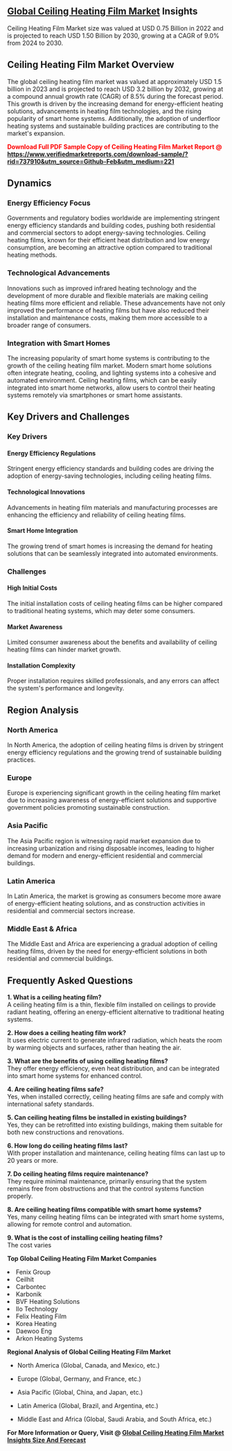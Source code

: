 <h2><a href="https://www.verifiedmarketreports.com/download-sample/?rid=737910&amp;utm_source=Github&amp;utm_medium=221" target="_blank">Global Ceiling Heating Film Market</a> Insights</h2><p>Ceiling Heating Film Market size was valued at USD 0.75 Billion in 2022 and is projected to reach USD 1.50 Billion by 2030, growing at a CAGR of 9.0% from 2024 to 2030.</p><p> <h2>Ceiling Heating Film Market Overview</h2> <p>The global ceiling heating film market was valued at approximately USD 1.5 billion in 2023 and is projected to reach USD 3.2 billion by 2032, growing at a compound annual growth rate (CAGR) of 8.5% during the forecast period. This growth is driven by the increasing demand for energy-efficient heating solutions, advancements in heating film technologies, and the rising popularity of smart home systems. Additionally, the adoption of underfloor heating systems and sustainable building practices are contributing to the market's expansion. </p> <p><strong><p><span class=""><span style="color: #ff0000;"><strong>Download Full PDF Sample Copy of Ceiling Heating Film Market Report</strong> @ </span><a href="https://www.verifiedmarketreports.com/download-sample/?rid=737910&amp;utm_source=Github-Feb&amp;utm_medium=221" target="_blank">https://www.verifiedmarketreports.com/download-sample/?rid=737910&amp;utm_source=Github-Feb&amp;utm_medium=221</a></span></p></strong></p> <h2>Dynamics</h2> <h3>Energy Efficiency Focus</h3> <p>Governments and regulatory bodies worldwide are implementing stringent energy efficiency standards and building codes, pushing both residential and commercial sectors to adopt energy-saving technologies. Ceiling heating films, known for their efficient heat distribution and low energy consumption, are becoming an attractive option compared to traditional heating methods. </p> <h3>Technological Advancements</h3> <p>Innovations such as improved infrared heating technology and the development of more durable and flexible materials are making ceiling heating films more efficient and reliable. These advancements have not only improved the performance of heating films but have also reduced their installation and maintenance costs, making them more accessible to a broader range of consumers. </p> <h3>Integration with Smart Homes</h3> <p>The increasing popularity of smart home systems is contributing to the growth of the ceiling heating film market. Modern smart home solutions often integrate heating, cooling, and lighting systems into a cohesive and automated environment. Ceiling heating films, which can be easily integrated into smart home networks, allow users to control their heating systems remotely via smartphones or smart home assistants. </p> <h2>Key Drivers and Challenges</h2> <h3>Key Drivers</h3> <h4>Energy Efficiency Regulations</h4> <p>Stringent energy efficiency standards and building codes are driving the adoption of energy-saving technologies, including ceiling heating films. </p> <h4>Technological Innovations</h4> <p>Advancements in heating film materials and manufacturing processes are enhancing the efficiency and reliability of ceiling heating films. </p> <h4>Smart Home Integration</h4> <p>The growing trend of smart homes is increasing the demand for heating solutions that can be seamlessly integrated into automated environments. </p> <h3>Challenges</h3> <h4>High Initial Costs</h4> <p>The initial installation costs of ceiling heating films can be higher compared to traditional heating systems, which may deter some consumers. </p> <h4>Market Awareness</h4> <p>Limited consumer awareness about the benefits and availability of ceiling heating films can hinder market growth. </p> <h4>Installation Complexity</h4> <p>Proper installation requires skilled professionals, and any errors can affect the system's performance and longevity. </p> <h2>Region Analysis</h2> <h3>North America</h3> <p>In North America, the adoption of ceiling heating films is driven by stringent energy efficiency regulations and the growing trend of sustainable building practices. </p> <h3>Europe</h3> <p>Europe is experiencing significant growth in the ceiling heating film market due to increasing awareness of energy-efficient solutions and supportive government policies promoting sustainable construction. </p> <h3>Asia Pacific</h3> <p>The Asia Pacific region is witnessing rapid market expansion due to increasing urbanization and rising disposable incomes, leading to higher demand for modern and energy-efficient residential and commercial buildings. </p> <h3>Latin America</h3> <p>In Latin America, the market is growing as consumers become more aware of energy-efficient heating solutions, and as construction activities in residential and commercial sectors increase. </p> <h3>Middle East & Africa</h3> <p>The Middle East and Africa are experiencing a gradual adoption of ceiling heating films, driven by the need for energy-efficient solutions in both residential and commercial buildings. </p> <h2>Frequently Asked Questions</h2> <p><strong>1. What is a ceiling heating film?</strong><br> A ceiling heating film is a thin, flexible film installed on ceilings to provide radiant heating, offering an energy-efficient alternative to traditional heating systems. </p> <p><strong>2. How does a ceiling heating film work?</strong><br> It uses electric current to generate infrared radiation, which heats the room by warming objects and surfaces, rather than heating the air. </p> <p><strong>3. What are the benefits of using ceiling heating films?</strong><br> They offer energy efficiency, even heat distribution, and can be integrated into smart home systems for enhanced control. </p> <p><strong>4. Are ceiling heating films safe?</strong><br> Yes, when installed correctly, ceiling heating films are safe and comply with international safety standards. </p> <p><strong>5. Can ceiling heating films be installed in existing buildings?</strong><br> Yes, they can be retrofitted into existing buildings, making them suitable for both new constructions and renovations. </p> <p><strong>6. How long do ceiling heating films last?</strong><br> With proper installation and maintenance, ceiling heating films can last up to 20 years or more. </p> <p><strong>7. Do ceiling heating films require maintenance?</strong><br> They require minimal maintenance, primarily ensuring that the system remains free from obstructions and that the control systems function properly. </p> <p><strong>8. Are ceiling heating films compatible with smart home systems?</strong><br> Yes, many ceiling heating films can be integrated with smart home systems, allowing for remote control and automation. </p> <p><strong>9. What is the cost of installing ceiling heating films?</strong><br> The cost varies</p><p><strong>Top Global Ceiling Heating Film Market Companies</strong></p><div data-test-id=""><p><li>Fenix Group</li><li> Ceilhit</li><li> Carbontec</li><li> Karbonik</li><li> BVF Heating Solutions</li><li> Ilo Technology</li><li> Felix Heating Film</li><li> Korea Heating</li><li> Daewoo Eng</li><li> Arkon Heating Systems</li></p><div><strong>Regional Analysis of&nbsp;Global Ceiling Heating Film Market</strong></div><ul><li dir="ltr"><p dir="ltr">North America&nbsp;(Global, Canada, and Mexico, etc.)</p></li><li dir="ltr"><p dir="ltr">Europe (Global, Germany, and France, etc.)</p></li><li dir="ltr"><p dir="ltr">Asia Pacific&nbsp;(Global, China, and Japan, etc.)</p></li><li dir="ltr"><p dir="ltr">Latin America&nbsp;(Global, Brazil, and Argentina, etc.)</p></li><li dir="ltr">Middle East and Africa&nbsp;(Global, Saudi Arabia, and South Africa, etc.)</li></ul><p><strong>For More Information or Query, Visit @&nbsp;</strong><strong><a href="https://www.verifiedmarketreports.com/product/ceiling-heating-film-market/?utm_source=Github&amp;utm_medium=221" target="_blank">Global Ceiling Heating Film Market Insights Size And Forecast</a></strong></p></div>
